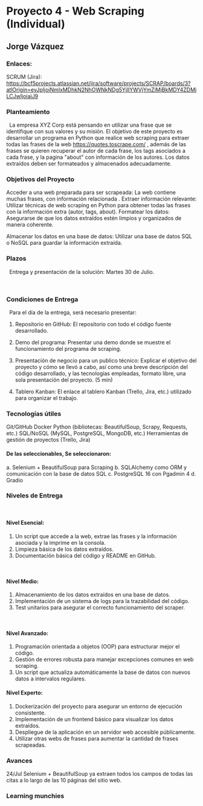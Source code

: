 # Proyecto 4 - Web Scraping (Individual)

## Jorge Vázquez

### Enlaces:

SCRUM (Jira): https://bcf5projects.atlassian.net/jira/software/projects/SCRAP/boards/3?atlOrigin=eyJpIjoiNmIxMDhkN2NhOWNkNDg5YjllYWVjYmZiMjBkMDY4ZDMiLCJwIjoiaiJ9


### Planteamiento
 
La empresa XYZ Corp está pensando en utilizar una frase que se identifique con sus
valores y su misión. El objetivo de este proyecto es desarrollar un programa en Python que
realice web scraping para extraer todas las frases de la web https://quotes.toscrape.com/  ,
además de las frases se quieren recuperar el autor de cada frase, los tags asociados a
cada frase, y la pagina "about" con información de los autores. Los datos extraídos deben
ser formateados y almacenados adecuadamente.


### Objetivos del Proyecto

Acceder a una web preparada para ser scrapeada: La web contiene muchas frases,
con información relacionada .
Extraer información relevante: Utilizar técnicas de web scraping en Python para
obtener todas las frases con la información extra (autor, tags, about).
Formatear los datos: Asegurarse de que los datos extraídos estén limpios y
organizados de manera coherente.

Almacenar los datos en una base de datos: Utilizar una base de datos SQL o
NoSQL para guardar la información extraída.


### Plazos
 
Entrega y presentación de la solución: Martes 30 de Julio.

 
### Condiciones de Entrega

 
Para el día de la entrega, será necesario presentar:

1. Repositorio en GitHub: El repositorio con todo el código fuente desarrollado.

2. Demo del programa: Presentar una demo donde se muestre el funcionamiento del
programa de scraping.

3. Presentación de negocio para un publico técnico: Explicar el objetivo del proyecto y
cómo se llevó a cabo, así como una breve descripción del código desarrollado, y las
tecnologías empleadas, formato libre, una sola presentación del proyecto. (5 min)

4. Tablero Kanban: El enlace al tablero Kanban (Trello, Jira, etc.) utilizado para organizar
el trabajo.
  

### Tecnologías útiles

Git/GitHub
Docker
Python (bibliotecas: BeautifulSoup, Scrapy, Requests, etc.)
SQL/NoSQL (MySQL, PostgreSQL, MongoDB, etc.)
Herramientas de gestión de proyectos (Trello, Jira)


#### De las seleccionables, Se seleccionaron:

a. Selenium + BeautifulSoup para Scraping
b. SQLAlchemy como ORM y comunicación con la base de datos SQL
c. PostgreSQL 16 con Pgadmin 4
d. Gradio



### Niveles de Entrega
 

#### Nivel Esencial:

1. Un script que accede a la web, extrae las frases y la información asociada y la imprime en la consola.
2. Limpieza básica de los datos extraídos.
3. Documentación básica del código y README en GitHub.

 

#### Nivel Medio:

1. Almacenamiento de los datos extraídos en una base de datos.
2. Implementación de un sistema de logs para la trazabilidad del código.
3. Test unitarios para asegurar el correcto funcionamiento del scraper.

 

#### Nivel Avanzado:

1. Programación orientada a objetos (OOP) para estructurar mejor el código.
2. Gestión de errores robusta para manejar excepciones comunes en web scraping.
3. Un script que actualiza automáticamente la base de datos con nuevos datos a intervalos regulares.



#### Nivel Experto:

1. Dockerización del proyecto para asegurar un entorno de ejecución consistente.
2. Implementación de un frontend básico para visualizar los datos extraídos.
3. Despliegue de la aplicación en un servidor web accesible públicamente.
4. Utilizar otras webs de frases para aumentar la cantidad de frases scrapeadas.


### Avances

24/Jul Selenium + BeautifulSoup ya extraen todos los campos de todas las citas a lo largo de las 10 páginas del sitio web.


### Learning munchies

